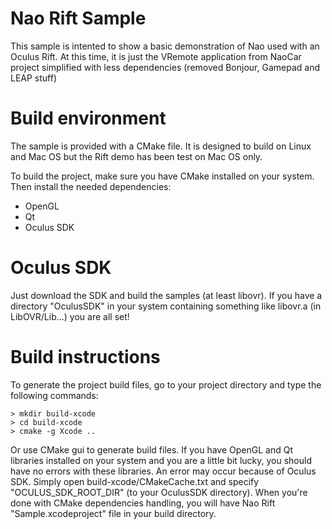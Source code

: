 # Nao Rift Sample

This sample is intented to show a basic demonstration of Nao used with an Oculus Rift.
At this time, it is just the VRemote application from NaoCar project simplified with less dependencies (removed Bonjour, Gamepad and LEAP stuff)

Build environment
=================

The sample is provided with a CMake file. It is designed to build on Linux and Mac OS but the Rift demo has been test on Mac OS only.

To build the project, make sure you have CMake installed on your system.
Then install the needed dependencies:

* OpenGL
* Qt
* Oculus SDK

# Oculus SDK

Just download the SDK and build the samples (at least libovr). If you have a directory "OculusSDK" in your system containing something like libovr.a (in LibOVR/Lib...) you are all set!

Build instructions
==================

To generate the project build files, go to your project directory and type the following commands:

    > mkdir build-xcode
    > cd build-xcode
    > cmake -g Xcode ..

Or use CMake gui to generate build files.
If you have OpenGL and Qt libraries installed on your system and you are a little bit lucky, you should have no errors with these libraries. An error may occur because of Oculus SDK. Simply open build-xcode/CMakeCache.txt and specify "OCULUS\_SDK\_ROOT\_DIR" (to your OculusSDK directory).
When you're done with CMake dependencies handling, you will have Nao Rift "Sample.xcodeproject" file in your build directory.
